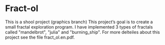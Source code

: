 # Fract-ol
This is a shool project (graphics branch)
This project’s goal is to create a small fractal exploration program. I have implemented 3 types of fractals called "mandelbrot", "julia" and "burning_ship".
For more delteiles about this project see the file fract_ol.en.pdf.
